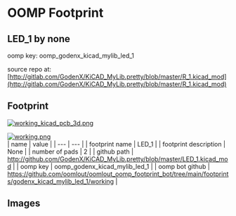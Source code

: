 # OOMP Footprint  
## LED_1  by none  
  
oomp key: oomp_godenx_kicad_mylib_led_1  
  
source repo at: [http://gitlab.com/GodenX/KiCAD_MyLib.pretty/blob/master/R_1.kicad_mod](http://gitlab.com/GodenX/KiCAD_MyLib.pretty/blob/master/R_1.kicad_mod)  
## Footprint  
  
[![working_kicad_pcb_3d.png](working_kicad_pcb_3d_600.png)](working_kicad_pcb_3d.png)  
  
[![working.png](working_600.png)](working.png)  
| name | value | 
| --- | --- | 
| footprint name | LED_1 | 
| footprint description | None | 
| number of pads | 2 | 
| github path | http://github.com/GodenX/KiCAD_MyLib.pretty/blob/master/LED_1.kicad_mod | 
| oomp key | oomp_godenx_kicad_mylib_led_1 | 
| oomp bot github | https://github.com/oomlout/oomlout_oomp_footprint_bot/tree/main/footprints/godenx_kicad_mylib_led_1/working | 
## Images  
